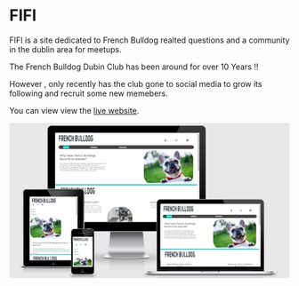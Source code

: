 # FIFI

FIFI is a site dedicated to French Bulldog realted questions and a community in the dublin area for meetups.

The French Bulldog Dubin Club has been around for over 10 Years !! 

However , only recently has the club gone to social media to grow its following and recruit some new memebers.

You can view view the [live website](https://hluke93.github.io/ms1/).

![Homepage Demostration across multiple devices](./assets/images/responsive.png)


